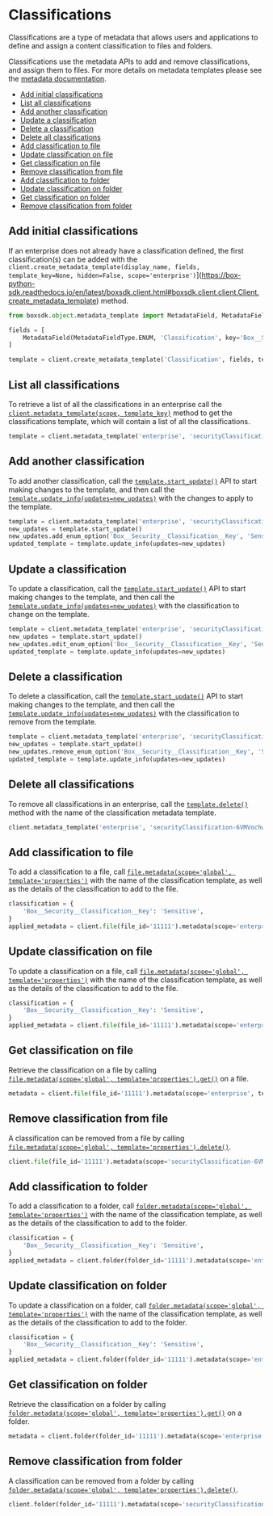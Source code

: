 Classifications
===============

Classifications are a type of metadata that allows users and applications 
to define and assign a content classification to files and folders.

Classifications use the metadata APIs to add and remove classifications, and
assign them to files. For more details on metadata templates please see the
[metadata documentation](./metadata.md).

<!-- START doctoc generated TOC please keep comment here to allow auto update -->
<!-- DON'T EDIT THIS SECTION, INSTEAD RE-RUN doctoc TO UPDATE -->


- [Add initial classifications](#add-initial-classifications)
- [List all classifications](#list-all-classifications)
- [Add another classification](#add-another-classification)
- [Update a classification](#update-a-classification)
- [Delete a classification](#delete-a-classification)
- [Delete all classifications](#delete-all-classifications)
- [Add classification to file](#add-classification-to-file)
- [Update classification on file](#update-classification-on-file)
- [Get classification on file](#get-classification-on-file)
- [Remove classification from file](#remove-classification-from-file)
- [Add classification to folder](#add-classification-to-folder)
- [Update classification on folder](#update-classification-on-folder)
- [Get classification on folder](#get-classification-on-folder)
- [Remove classification from folder](#remove-classification-from-folder)

<!-- END doctoc generated TOC please keep comment here to allow auto update -->

Add initial classifications
---------------------------

If an enterprise does not already have a classification defined, the first classification(s)
can be added with the
`client.create_metadata_template(display_name, fields, template_key=None, hidden=False, scope='enterprise')`](https://box-python-sdk.readthedocs.io/en/latest/boxsdk.client.html#boxsdk.client.client.Client.create_metadata_template)
method.

<!-- sample post_metadata_templates_schema classifications -->
```python 
from boxsdk.object.metadata_template import MetadataField, MetadataFieldType

fields = [
    MetadataField(MetadataFieldType.ENUM, 'Classification', key='Box__Security__Classification__Key', options=['Top Secret'])
]

template = client.create_metadata_template('Classification', fields, template_key='securityClassification-6VMVochwUWo')
```

List all classifications
------------------------

To retrieve a list of all the classifications in an enterprise call the
[`client.metadata_template(scope, template_key)`](https://box-python-sdk.readthedocs.io/en/latest/boxsdk.client.html#boxsdk.client.client.Client.metadata_template)
method to get the classifications template, which will contain a list of all the 
classifications.

<!-- sample get_metadata_templates_enterprise_securityClassification-6VMVochwUWo_schema -->
```python
template = client.metadata_template('enterprise', 'securityClassification-6VMVochwUWo').get()
```

Add another classification
--------------------------

To add another classification, call the
[`template.start_update()`][start_update] API to start making changes to the 
template, and then call the [`template.update_info(updates=new_updates)`][update_info]
with the changes to apply to the template.

<!-- sample put_metadata_templates_enterprise_securityClassification-6VMVochwUWo_schema add -->
```python
template = client.metadata_template('enterprise', 'securityClassification-6VMVochwUWo')
new_updates = template.start_update()
new_updates.add_enum_option('Box__Security__Classification__Key', 'Sensitive')
updated_template = template.update_info(updates=new_updates)
```

[start_update]: https://box-python-sdk.readthedocs.io/en/latest/boxsdk.object.html#boxsdk.object.metadata_template.MetadataTemplate.start_update
[update_info]: https://box-python-sdk.readthedocs.io/en/latest/boxsdk.object.html#boxsdk.object.metadata_template.MetadataTemplate.update_info

Update a classification
-----------------------

To update a classification, call the
[`template.start_update()`][start_update] API to start making changes to the 
template, and then call the [`template.update_info(updates=new_updates)`][update_info]
with the classification to change on the template.

<!-- sample put_metadata_templates_enterprise_securityClassification-6VMVochwUWo_schema update -->
```python
template = client.metadata_template('enterprise', 'securityClassification-6VMVochwUWo')
new_updates = template.start_update()
new_updates.edit_enum_option('Box__Security__Classification__Key', 'Sensitive', 'Very Sensitive')
updated_template = template.update_info(updates=new_updates)
```

Delete a classification
-----------------------

To delete a classification, call the
[`template.start_update()`][start_update] API to start making changes to the 
template, and then call the [`template.update_info(updates=new_updates)`][update_info]
with the classification to remove from the template.

<!-- sample put_metadata_templates_enterprise_securityClassification-6VMVochwUWo_schema delete -->
```python
template = client.metadata_template('enterprise', 'securityClassification-6VMVochwUWo')
new_updates = template.start_update()
new_updates.remove_enum_option('Box__Security__Classification__Key', 'Sensitive')
updated_template = template.update_info(updates=new_updates)
```

Delete all classifications
--------------------------

To remove all classifications in an enterprise, call the
[`template.delete()`](https://box-python-sdk.readthedocs.io/en/latest/boxsdk.object.html#boxsdk.object.base_object.BaseObject.delete)
method with the name of the classification metadata template. 

<!-- sample delete_metadata_templates_enterprise_securityClassification-6VMVochwUWo_schema -->
```python
client.metadata_template('enterprise', 'securityClassification-6VMVochwUWo').delete()
```

Add classification to file
--------------------------

To add a classification to a file, call 
[`file.metadata(scope='global', template='properties')`][set-metadata]
with the name of the classification template, as well as the details of the classification
to add to the file.

<!-- sample post_files_id_metadata_enterprise_securityClassification-6VMVochwUWo -->
```python
classification = {
    'Box__Security__Classification__Key': 'Sensitive',
}
applied_metadata = client.file(file_id='11111').metadata(scope='enterprise', template='securityClassification-6VMVochwUWo').set(classification)
```

[set-metadata]: https://box-python-sdk.readthedocs.io/en/latest/boxsdk.object.html#boxsdk.object.item.Item.metadata

Update classification on file
-----------------------------

To update a classification on a file, call 
[`file.metadata(scope='global', template='properties')`][update-metadata]
with the name of the classification template, as well as the details of the classification
to add to the file.

<!-- sample put_files_id_metadata_enterprise_securityClassification-6VMVochwUWo -->
```python
classification = {
    'Box__Security__Classification__Key': 'Sensitive',
}
applied_metadata = client.file(file_id='11111').metadata(scope='enterprise', template='securityClassification-6VMVochwUWo').set(classification)
```

[update-metadata]: https://box-python-sdk.readthedocs.io/en/latest/boxsdk.object.html#boxsdk.object.item.Item.metadata

Get classification on file
--------------------------

Retrieve the classification on a file by calling
[`file.metadata(scope='global', template='properties').get()`](https://box-python-sdk.readthedocs.io/en/latest/boxsdk.object.html#boxsdk.object.metadata.Metadata.get)
on a file.

<!-- sample get_files_id_metadata_enterprise_securityClassification-6VMVochwUWo -->
```python
metadata = client.file(file_id='11111').metadata(scope='enterprise', template='securityClassification-6VMVochwUWo').get()
```

Remove classification from file
-------------------------------

A classification can be removed from a file by calling
[`file.metadata(scope='global', template='properties').delete()`](https://box-python-sdk.readthedocs.io/en/latest/boxsdk.object.html#boxsdk.object.metadata.Metadata.delete).

<!-- sample delete_files_id_metadata_enterprise_securityClassification-6VMVochwUWo -->
```python
client.file(file_id='11111').metadata(scope='securityClassification-6VMVochwUWo', template='myMetadata').delete()
```



Add classification to folder
--------------------------

To add a classification to a folder, call 
[`folder.metadata(scope='global', template='properties')`][set-metadata]
with the name of the classification template, as well as the details of the classification
to add to the folder.

<!-- sample post_folders_id_metadata_enterprise_securityClassification-6VMVochwUWo -->
```python
classification = {
    'Box__Security__Classification__Key': 'Sensitive',
}
applied_metadata = client.folder(folder_id='11111').metadata(scope='enterprise', template='securityClassification-6VMVochwUWo').set(classification)
```

[set-metadata]: https://box-python-sdk.readthedocs.io/en/latest/boxsdk.object.html#boxsdk.object.item.Item.metadata

Update classification on folder
-----------------------------

To update a classification on a folder, call 
[`folder.metadata(scope='global', template='properties')`][update-metadata]
with the name of the classification template, as well as the details of the classification
to add to the folder.

<!-- sample put_folders_id_metadata_enterprise_securityClassification-6VMVochwUWo -->
```python
classification = {
    'Box__Security__Classification__Key': 'Sensitive',
}
applied_metadata = client.folder(folder_id='11111').metadata(scope='enterprise', template='securityClassification-6VMVochwUWo').set(classification)
```

[update-metadata]: https://box-python-sdk.readthedocs.io/en/latest/boxsdk.object.html#boxsdk.object.item.Item.metadata

Get classification on folder
--------------------------

Retrieve the classification on a folder by calling
[`folder.metadata(scope='global', template='properties').get()`](https://box-python-sdk.readthedocs.io/en/latest/boxsdk.object.html#boxsdk.object.metadata.Metadata.get)
on a folder.

<!-- sample get_folders_id_metadata_enterprise_securityClassification-6VMVochwUWo -->
```python
metadata = client.folder(folder_id='11111').metadata(scope='enterprise', template='securityClassification-6VMVochwUWo').get()
```

Remove classification from folder
-------------------------------

A classification can be removed from a folder by calling
[`folder.metadata(scope='global', template='properties').delete()`](https://box-python-sdk.readthedocs.io/en/latest/boxsdk.object.html#boxsdk.object.metadata.Metadata.delete).

<!-- sample delete_folders_id_metadata_enterprise_securityClassification-6VMVochwUWo -->
```python
client.folder(folder_id='11111').metadata(scope='securityClassification-6VMVochwUWo', template='myMetadata').delete()
```
